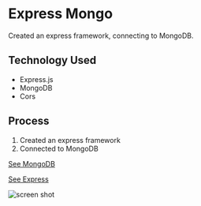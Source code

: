# Express Mongo 

Created an express framework, connecting to MongoDB.

## Technology Used
* Express.js
* MongoDB
* Cors

## Process
1. Created an express framework
2. Connected to MongoDB

[See MongoDB](https://mongodb.com/)

[See Express](https://expressjs.com/)

![screen shot](https://encrypted-tbn0.gstatic.com/images?q=tbn:ANd9GcSikLmjuYoTSTKDbwHLjPWJ2hblV8kuMrzb9A&usqp=CAU)